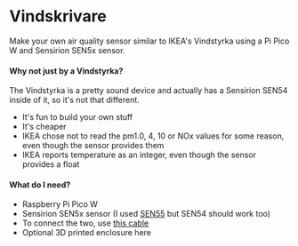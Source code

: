 # Vindskrivare

Make your own air quality sensor similar to IKEA's Vindstyrka using a Pi Pico W and Sensirion SEN5x sensor.

#### Why not just by a Vindstyrka?

The Vindstyrka is a pretty sound device and actually has a Sensirion SEN54 inside of it, so it's not that different.

- It's fun to build your own stuff
- It's cheaper
- IKEA chose not to read the pm1.0, 4, 10 or NOx values for some reason, even though the sensor provides them
- IKEA reports temperature as an integer, even though the sensor provides a float

#### What do I need?

- Raspberry Pi Pico W
- Sensirion SEN5x sensor (I used [SEN55](https://www.mouser.co.uk/ProductDetail/403-SEN55-SDN-T) but SEN54 should work too)
- To connect the two, use [this cable](https://www.mouser.co.uk/ProductDetail/403-SEN5XJUMPERCABLE)
- Optional 3D printed enclosure here

